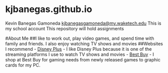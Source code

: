 # kjbanegas.github.io
Kevin Banegas Gamoneda 
kjbanegasgamoneda@my.waketech.edu
This is my school account
This repository will hold assignments 

#About Me
##I like to work out, play video games, and spend time with family and friends. I also enjoy watching TV shows and movies
##Websites I recommend
	- [Disney Plus](https://www.disneyplus.com/home) - I like Disney Plus because it is one of the streaming platforms I use to watch TV shows and movies 
	- [Best Buy](https://www.bestbuy.com/) - I shop at Best Buy for gaming needs from newly released games to graphic cards for my PC. 